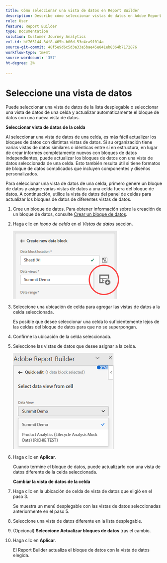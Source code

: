 ```yaml
---
title: Cómo seleccionar una vista de datos en Report Builder
description: Describe cómo seleccionar vistas de datos en Adobe Report Builder
role: User
feature: Report Builder
type: Documentation
solution: Customer Journey Analytics
exl-id: bf765144-34f8-465b-b06d-53e4ca91014a
source-git-commit: 48f5e9d6c5d3a33a5bae45e841eb8364b7172876
workflow-type: tm+mt
source-wordcount: '357'
ht-degree: 2%

---
```


# Seleccione una vista de datos

Puede seleccionar una vista de datos de la lista desplegable o seleccionar una vista de datos de una celda y actualizar automáticamente el bloque de datos con una nueva vista de datos.

**Seleccionar vista de datos de la celda**

Al seleccionar una vista de datos de una celda, es más fácil actualizar los bloques de datos con distintas vistas de datos. Si su organización tiene varias vistas de datos similares o idénticas entre sí en estructura, en lugar de crear informes completamente nuevos con bloques de datos independientes, puede actualizar los bloques de datos con una vista de datos seleccionada de una celda. Esto también resulta útil si tiene formatos de bloque de datos complicados que incluyen componentes y diseños personalizados.

Para seleccionar una vista de datos de una celda, primero genere un bloque de datos y asigne varias vistas de datos a una celda fuera del bloque de datos. A continuación, utilice la vista de datos del panel de celdas para actualizar los bloques de datos de diferentes vistas de datos.

1. Cree un bloque de datos.
Para obtener información sobre la creación de un bloque de datos, consulte [Crear un bloque de datos](/help/report-builder/create-a-data-block.md).

1. Haga clic en *icono de celda* en el *Vistas de datos* sección.

   ![Cree una nueva ventana de bloque de datos con el icono de celda resaltado.](/help/report-builder/assets/cell-icon.png)

1. Seleccione una ubicación de celda para agregar las vistas de datos a la celda seleccionada.

   Es posible que desee seleccionar una celda lo suficientemente lejos de las celdas del bloque de datos para que no se superpongan.

1. Confirme la ubicación de la celda seleccionada.

1. Seleccione las vistas de datos que desee asignar a la celda.

   ![Report Builder Panel de edición rápida que muestra las vistas Seleccionar datos.](/help/report-builder/assets/select-data-view.png)

1. Haga clic en **Aplicar**.

   Cuando termine el bloque de datos, puede actualizarlo con una vista de datos diferente de la celda seleccionada.

   **Cambiar la vista de datos de la celda**

1. Haga clic en la ubicación de celda de vista de datos que eligió en el paso 3.

   Se muestra un menú desplegable con las vistas de datos seleccionadas anteriormente en el paso 5.

1. Seleccione una vista de datos diferente en la lista desplegable.

1. (Opcional) **Seleccione Actualizar bloques de datos** tras el cambio.

1. Haga clic en **Aplicar**.

   El Report Builder actualiza el bloque de datos con la vista de datos elegida.
